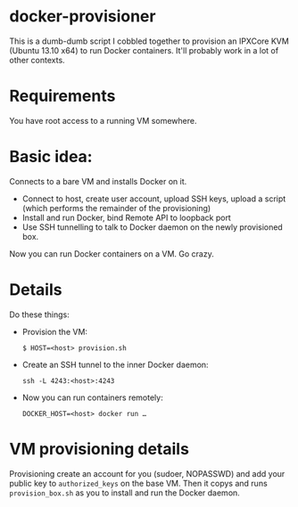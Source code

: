 # docker-provisioner

This is a dumb-dumb script I cobbled together to provision an IPXCore KVM (Ubuntu 13.10 x64) to run Docker containers. It'll probably work in a lot of other contexts. 

# Requirements

You have root access to a running VM somewhere.

# Basic idea:

Connects to a bare VM and installs Docker on it.

- Connect to host, create user account, upload SSH keys, upload a script (which performs the remainder of the provisioning)
- Install and run Docker, bind Remote API to loopback port
- Use SSH tunnelling to talk to Docker daemon on the newly provisioned box.

Now you can run Docker containers on a VM. Go crazy.

# Details

Do these things:

- Provision the VM:
  
  `$ HOST=<host> provision.sh`
  
- Create an SSH tunnel to the inner Docker daemon:
  
  `ssh -L 4243:<host>:4243`
  
- Now you can run containers remotely:
  
  `DOCKER_HOST=<host> docker run …`


# VM provisioning details

Provisioning create an account for you (sudoer, NOPASSWD) and add your public key to `authorized_keys` on the base VM. Then it copys and runs `provision_box.sh` as you to install and run the Docker daemon.



